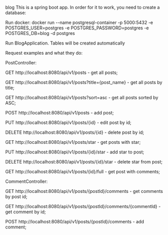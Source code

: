 blog
This is a spring boot app. In order for it to work, you need to create a database:

Run docker: 
docker run --name postgresql-container -p 5000:5432 -e POSTGRES_USER=postgres -e POSTGRES_PASSWORD=postgres -e POSTGRES_DB=blog -d postgres

Run BlogApplication. Tables will be created automatically

Request examples and what they do:

PostController:

  GET http://localhost:8080/api/v1/posts  - get all posts;
  
  GET http://localhost:8080/api/v1/posts?title={post_name} - get all posts by title;
  
  GET http://localhost:8080/api/v1/posts?sort=asc  - get all posts sorted by ASC;
  
  POST http://localhost:8080/api/v1/posts  - add post;
  
  PUT http://localhost:8080/api/v1/posts/{id} - edit post by id;
  
  DELETE http://localhost:8080/api/v1/posts/{id}  - delete post by id;
  
  GET http://localhost:8080/api/v1/posts/star   - get posts with star;
  
  PUT http://localhost:8080/api/v1/posts/{id}/star   - add star to post;
  
  DELETE http://localhost:8080/api/v1/posts/{id}/star  - delete star from post;
  
  GET http://localhost:8080/api/v1/posts/{id}/full  - get post with comments;
  


CommentController:

  GET http://localhost:8080/api/v1/posts/{postId}/comments - get comments by post id;
  
  GET http://localhost:8080/api/v1/posts/{postId}/comments/{commentId} - get comment by id;
  
  POST http://localhost:8080/api/v1/posts/{postId}/comments - add comment;